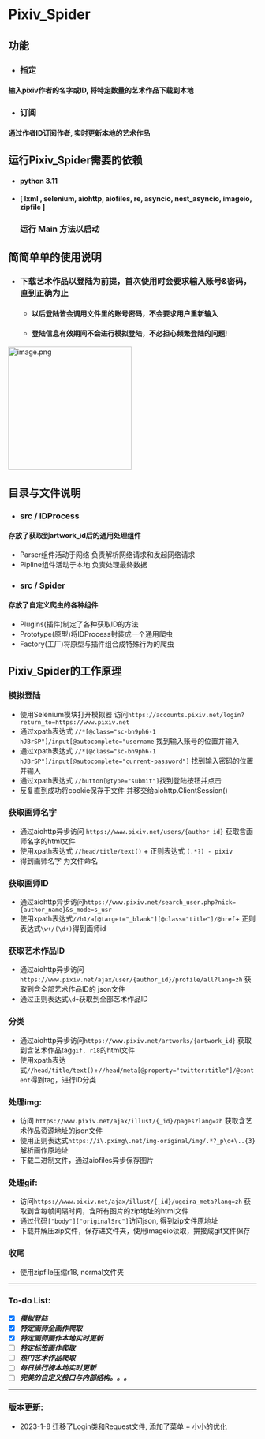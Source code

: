 # Pixiv_Spider
## 功能
- ### 指定
#### 输入pixiv作者的名字或ID, 将特定数量的艺术作品下载到本地

  
- ### 订阅
#### 通过作者ID订阅作者, 实时更新本地的艺术作品

## 运行Pixiv_Spider需要的依赖
   - ####  python 3.11
   - #### [ lxml , selenium, aiohttp, aiofiles, re, asyncio, nest_asyncio, imageio, zipfile ]
      ### 运行 Main 方法以启动

## 简简单单的使用说明
- ### 下载艺术作品以登陆为前提，首次使用时会要求输入账号&密码，直到正确为止
  - #### 以后登陆皆会调用文件里的账号密码，不会要求用户重新输入
  - #### 登陆信息有效期间不会进行模拟登陆，不必担心频繁登陆的问题!

<img alt="image.png" height="250" src="https://s2.loli.net/2023/01/07/k3KtSz1pENdDsBh.png" width=""/>

## 目录与文件说明
- ### src / IDProcess
#### 存放了获取到artwork_id后的通用处理组件  
- Parser组件活动于网络 负责解析网络请求和发起网络请求
- Pipline组件活动于本地 负责处理最终数据
- ### src / Spider
#### 存放了自定义爬虫的各种组件
- Plugins(插件)制定了各种获取ID的方法
- Prototype(原型)将IDProcess封装成一个通用爬虫
- Factory(工厂)将原型与插件组合成特殊行为的爬虫

## Pixiv_Spider的工作原理
### 模拟登陆  
- 使用Selenium模块打开模拟器 访问`https://accounts.pixiv.net/login?return_to=https://www.pixiv.net`
- 通过xpath表达式 `//*[@class="sc-bn9ph6-1 hJBrSP"]/input[@autocomplete="username` 找到输入账号的位置并输入
- 通过xpath表达式 `//*[@class="sc-bn9ph6-1 hJBrSP"]/input[@autocomplete="current-password"]` 找到输入密码的位置并输入
- 通过xpath表达式 `//button[@type="submit"]`找到登陆按钮并点击
- 反复直到成功将cookie保存于文件 并移交给aiohttp.ClientSession()
### 获取画师名字
- 通过aiohttp异步访问 `https://www.pixiv.net/users/{author_id}` 获取含画师名字的html文件
- 使用xpath表达式 `//head/title/text()` + 正则表达式 `(.*?) - pixiv`
- 得到画师名字 为文件命名
### 获取画师ID
- 通过aiohttp异步访问`https://www.pixiv.net/search_user.php?nick={author_name}&s_mode=s_usr`
- 使用xpath表达式`//h1/a[@target="_blank"][@class="title"]/@href`+ 正则表达式`\w+/(\d+)`得到画师id
### 获取艺术作品ID
- 通过aiohttp异步访问`https://www.pixiv.net/ajax/user/{author_id}/profile/all?lang=zh` 获取到含全部艺术作品ID的 json文件 
- 通过正则表达式`\d+`获取到全部艺术作品ID
### 分类
- 通过aiohttp异步访问`https://www.pixiv.net/artworks/{artwork_id}` 获取到含艺术作品tag`gif, r18`的html文件 
- 使用xpath表达式`//head/title/text()`+`//head/meta[@property="twitter:title"]/@content`得到tag，进行ID分类
### 处理img: 
- 访问 `https://www.pixiv.net/ajax/illust/{_id}/pages?lang=zh` 获取含艺术作品资源地址的json文件
- 使用正则表达式`https://i\.pximg\.net/img-original/img/.*?_p\d+\..{3}`解析画作原地址
- 下载二进制文件，通过aiofiles异步保存图片
### 处理gif:
- 访问`https://www.pixiv.net/ajax/illust/{_id}/ugoira_meta?lang=zh` 获取到含每帧间隔时间，含所有图片的zip地址的html文件
- 通过代码`["body"]["originalSrc"]`访问json, 得到zip文件原地址
- 下载并解压zip文件，保存进文件夹，使用imageio读取，拼接成gif文件保存
### 收尾
- 使用zipfile压缩r18, normal文件夹
***
### To-do List:
- [x] ***模拟登陆***
- [x] ***特定画师全画作爬取***
- [x] ***特定画师画作本地实时更新***  
- [ ] ***特定标签画作爬取***
- [ ] ***热门艺术作品爬取***
- [ ] ***每日排行榜本地实时更新***
- [ ] ***完美的自定义接口与内部结构。。。***
***
### 版本更新:
- 2023-1-8 迁移了Login类和Request文件, 添加了菜单 + 小小的优化
